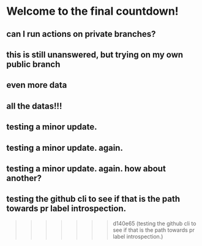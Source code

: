 # Welcome to the final countdown!
## can I run actions on private branches?
## this is still unanswered, but trying on my own public branch
## even more data
## all the datas!!!
## testing a minor update.
## testing a minor update. again.
## testing a minor update. again. how about another?
## testing the github cli to see if that is the path towards pr label introspection.
>>>>>>> d140e65 (testing the github cli to see if that is the path towards pr label introspection.)
